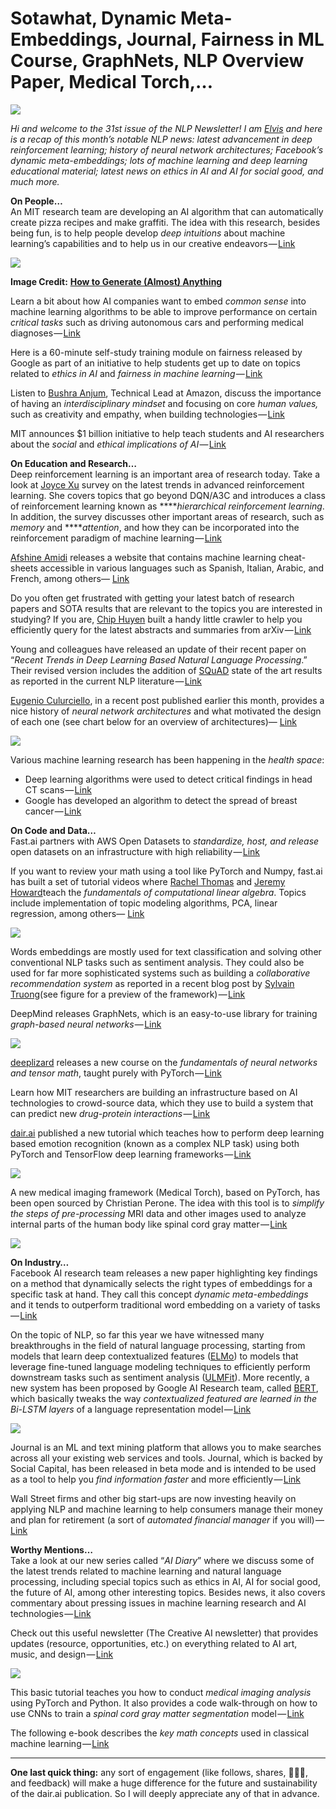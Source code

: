 # Sotawhat, Dynamic Meta-Embeddings, Journal, Fairness in ML Course, GraphNets, NLP Overview Paper, Medical Torch,…

![](https://cdn-images-1.medium.com/max/800/1*84HN3TDLh73i9mQXn-M8NQ.png)


*Hi and welcome to the 31st issue of the NLP Newsletter! I am* [*Elvis*](https://twitter.com/omarsar0) *and here is a recap of this month’s notable NLP news: latest advancement in deep reinforcement learning; history of neural network architectures; Facebook’s dynamic meta-embeddings; lots of machine learning and deep learning educational material; latest news on ethics in AI and AI for social good, and much more.*

**On People…**  
An MIT research team are developing an AI algorithm that can automatically create pizza recipes and make graffiti. The idea with this research, besides being fun, is to help people develop *deep intuitions* about machine learning’s capabilities and to help us in our creative endeavors — [Link](https://futurism.com/bizarre-ai-creations-generate)


![](https://cdn-images-1.medium.com/max/800/0*LuhwsF_qw22gY_39.jpg)


**Image Credit:** [**How to Generate (Almost) Anything**](https://howtogeneratealmostanything.com/)

Learn a bit about how AI companies want to embed *common sense* into machine learning algorithms to be able to improve performance on certain *critical tasks* such as driving autonomous cars and performing medical diagnoses — [Link](https://www.technologyreview.com/s/612263/the-us-military-wants-to-teach-ai-some-basic-common-sense/)

Here is a 60-minute self-study training module on fairness released by Google as part of an initiative to help students get up to date on topics related to *ethics in AI* and *fairness in machine learning* — [Link](https://www.blog.google/technology/ai/new-course-teach-people-about-fairness-machine-learning/)

Listen to [Bushra Anjum](https://twitter.com/DrBushraAnjum), Technical Lead at Amazon, discuss the importance of having an *interdisciplinary mindset* and focusing on core *human values,* such as creativity and empathy, when building technologies — [Link](https://www.acm.org/articles/people-of-acm/2018/bushra-anjum)

MIT announces $1 billion initiative to help teach students and AI researchers about the *social* and *ethical implications of AI* — [Link](https://www.theverge.com/2018/10/15/17978056/mit-college-of-computing-ai-interdisciplinary-research)

**On Education and Research…**  
Deep reinforcement learning is an important area of research today. Take a look at [Joyce Xu](https://twitter.com/joycex99) survey on the latest trends in advanced reinforcement learning. She covers topics that go beyond DQN/A3C and introduces a class of reinforcement learning known as *****hierarchical reinforcement learning*. In addition, the survey discusses other important areas of research, such as *memory* and *****attention*, and how they can be incorporated into the reinforcement paradigm of machine learning — [Link](https://towardsdatascience.com/advanced-reinforcement-learning-6d769f529eb3)

[Afshine Amidi](https://twitter.com/afshinea) releases a website that contains machine learning cheat-sheets accessible in various languages such as Spanish, Italian, Arabic, and French, among others— [Link](https://stanford.edu/~shervine/teaching/cs-229.html)

Do you often get frustrated with getting your latest batch of research papers and SOTA results that are relevant to the topics you are interested in studying? If you are, [Chip Huyen](https://twitter.com/chipro) built a handy little crawler to help you efficiently query for the latest abstracts and summaries from arXiv — [Link](https://github.com/chiphuyen/sotawhat)

Young and colleagues have released an update of their recent paper on “*Recent Trends in Deep Learning Based Natural Language Processing*.” Their revised version includes the addition of [SQuAD](https://rajpurkar.github.io/SQuAD-explorer/) state of the art results as reported in the current NLP literature — [Link](https://arxiv.org/abs/1708.02709)

[Eugenio Culurciello](https://towardsdatascience.com/@culurciello?source=post_header_lockup), in a recent post published earlier this month, provides a nice history of *neural network architectures* and what motivated the design of each one (see chart below for an overview of architectures)— [Link](https://towardsdatascience.com/neural-network-architectures-156e5bad51ba)


![](https://cdn-images-1.medium.com/max/800/1*n16lj3lSkz2miMc_5cvkrA.jpeg)


Various machine learning research has been happening in the *health space*:

- Deep learning algorithms were used to detect critical findings in head CT scans — [Link](https://www.thelancet.com/journals/lancet/article/PIIS0140-6736%2818%2931645-3/fulltext?utm_campaign=lancet&utm_content=78325534&utm_medium=social&utm_source=twitter)
- Google has developed an algorithm to detect the spread of breast cancer — [Link](https://ai.googleblog.com/2018/10/applying-deep-learning-to-metastatic.html)

**On Code and Data…**  
Fast.ai partners with AWS Open Datasets to *standardize, host, and release* open datasets on an infrastructure with high reliability — [Link](http://course.fast.ai/datasets)

If you want to review your math using a tool like PyTorch and Numpy, fast.ai has built a set of tutorial videos where [Rachel Thomas](https://twitter.com/math_rachel) and [Jeremy Howard](https://twitter.com/jeremyphoward)teach the *fundamentals of computational linear algebra*. Topics include implementation of topic modeling algorithms, PCA, linear regression, among others— [Link](https://github.com/fastai/numerical-linear-algebra/blob/master/README.md)


![](https://cdn-images-1.medium.com/max/800/1*wD4vHAtBFEifz88E-YEc4A.png)


Words embeddings are mostly used for text classification and solving other conventional NLP tasks such as sentiment analysis. They could also be used for far more sophisticated systems such as building a *collaborative recommendation system* as reported in a recent blog post by [Sylvain Truong](https://towardsdatascience.com/@syltruong?source=post_header_lockup)(see figure for a preview of the framework) — [Link](https://towardsdatascience.com/collaborative-embeddings-for-lipstick-recommendations-98eccfa816bd)

DeepMind releases GraphNets, which is an easy-to-use library for training *graph-based neural networks* — [Link](https://github.com/deepmind/graph_nets)


![](https://cdn-images-1.medium.com/max/800/0*gPXJyJa6kUZHJwww.png)


[deeplizard](https://twitter.com/deeplizard) releases a new course on the *fundamentals of neural networks and tensor math*, taught purely with PyTorch — [Link](http://deeplizard.com/learn/video/v5cngxo4mIg)

Learn how MIT researchers are building an infrastructure based on AI technologies to crowd-source data, which they use to build a system that can predict new *drug-protein interactions* — [Link](https://www.sciencenews.org/article/artificial-intelligence-crowdsources-data-speed-drug-discovery)

[dair.ai](https://medium.com/dair-ai) published a new tutorial which teaches how to perform deep learning based emotion recognition (known as a complex NLP task) using both PyTorch and TensorFlow deep learning frameworks — [Link](https://medium.com/dair-ai/deep-learning-based-emotion-recognition-with-pytorch-and-tensorflow-61e831f72234)


![](https://cdn-images-1.medium.com/max/800/1*3QdZfeI0sUl7ihYSc6oqZQ.gif)


A new medical imaging framework (Medical Torch), based on PyTorch, has been open sourced by Christian Perone. The idea with this tool is to *simplify the steps of pre-processing* MRI data and other images used to analyze internal parts of the human body like spinal cord gray matter — [Link](https://medicaltorch.readthedocs.io/en/stable/)


![](https://cdn-images-1.medium.com/max/800/1*KrbCsDTFB66Aj_XBAv74oA.png)


**On Industry…**  
Facebook AI research team releases a new paper highlighting key findings on a method that dynamically selects the right types of embeddings for a specific task at hand. They call this concept *dynamic meta-embeddings* and it tends to outperform traditional word embedding on a variety of tasks — [Link](https://code.fb.com/ai-research/dynamic-meta-embeddings/)

On the topic of NLP, so far this year we have witnessed many breakthroughs in the field of natural language processing, starting from models that learn deep contextualized features ([ELMo](https://arxiv.org/abs/1802.05365)) to models that leverage fine-tuned language modeling techniques to efficiently perform downstream tasks such as sentiment analysis ([ULMFit](https://arxiv.org/abs/1801.06146)). More recently, a new system has been proposed by Google AI Research team, called [BERT](https://arxiv.org/pdf/1810.04805.pdf), which basically tweaks the way *contextualized featured are learned in the Bi-LSTM layers* of a language representation model — [Link](https://arxiv.org/pdf/1810.04805.pdf)


![](https://cdn-images-1.medium.com/max/800/1*I5H40LXx5FNABHjSdP3gug.png)


Journal is an ML and text mining platform that allows you to make searches across all your existing web services and tools. Journal, which is backed by Social Capital, has been released in beta mode and is intended to be used as a tool to help you *find information faster* and more efficiently — [Link](http://www.digitaljournal.com/tech-and-science/technology/journal-is-new-software-designed-to-search-your-information/article/534743)

Wall Street firms and other big start-ups are now investing heavily on applying NLP and machine learning to help consumers manage their money and plan for retirement (a sort of *automated financial manager* if you will) — [Link](https://www.cnbc.com/2018/10/19/-artificial-intelligence-is-changing-how-investors-money-is-managed.html)

**Worthy Mentions…**  
Take a look at our new series called “*AI Diary*” where we discuss some of the latest trends related to machine learning and natural language processing, including special topics such as ethics in AI, AI for social good, the future of AI, among other interesting topics. Besides news, it also covers commentary about pressing issues in machine learning research and AI technologies — [Link](https://medium.com/dair-ai/ai-diary-3-bert-meld-depechemood-future-of-ai-and-nlp-anthropomorphism-in-ai-d749c2c0333f)

Check out this useful newsletter (The Creative AI newsletter) that provides updates (resource, opportunities, etc.) on everything related to AI art, music, and design — [Link](https://mailchi.mp/6094be4e20e5/creative-ai-newsletter-7-ai-art-updates-nips-workshop-impakt-festival)


![](https://cdn-images-1.medium.com/max/800/1*a43zfh6iRUY-W9RZjdK7rQ.png)


This basic tutorial teaches you how to conduct *medical imaging analysis* using PyTorch and Python. It also provides a code walk-through on how to use CNNs to train a *spinal cord gray matter segmentation* model — [Link](https://medium.com/dair-ai/medical-imaging-analysis-mri-cnn-pytorch-4877e64e7303)

The following e-book describes the *key math concepts* used in classical machine learning — [Link](https://mml-book.github.io/)


----------

**One last quick thing:** any sort of engagement (like follows, shares, 👏👏👏, and feedback) will make a huge difference for the future and sustainability of the dair.ai publication. So I will deeply appreciate any of that in advance.

